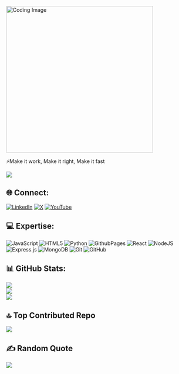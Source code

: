 <img alt="Coding Image" width="400" src="https://38.media.tumblr.com/a401eaca1220428dc37379cbd7312e16/tumblr_nv44lndz1l1u6xnmoo1_1280.gif">

⚡Make it work, Make it right, Make it fast

[![](https://visitcount.itsvg.in/api?id=yadu247&icon=0&color=8)](https://visitcount.itsvg.in)

## 🌐 Connect:
[![LinkedIn](https://img.shields.io/badge/LinkedIn-%230077B5.svg?logo=linkedin&logoColor=white)](https://linkedin.com/in/yadukrishnan247) [![X](https://img.shields.io/badge/X-black.svg?logo=X&logoColor=white)](https://x.com/el_yadu) [![YouTube](https://img.shields.io/badge/YouTube-%23FF0000.svg?logo=YouTube&logoColor=white)](https://youtube.com/@yadu247) 

## 💻 Expertise:
![JavaScript](https://img.shields.io/badge/javascript-%23323330.svg?style=for-the-badge&logo=javascript&logoColor=%23F7DF1E) ![HTML5](https://img.shields.io/badge/html5-%23E34F26.svg?style=for-the-badge&logo=html5&logoColor=white) ![Python](https://img.shields.io/badge/python-3670A0?style=for-the-badge&logo=python&logoColor=ffdd54) ![GithubPages](https://img.shields.io/badge/github%20pages-121013?style=for-the-badge&logo=github&logoColor=white) ![React](https://img.shields.io/badge/react-%2320232a.svg?style=for-the-badge&logo=react&logoColor=%2361DAFB) ![NodeJS](https://img.shields.io/badge/node.js-6DA55F?style=for-the-badge&logo=node.js&logoColor=white) ![Express.js](https://img.shields.io/badge/express.js-%23404d59.svg?style=for-the-badge&logo=express&logoColor=%2361DAFB) ![MongoDB](https://img.shields.io/badge/MongoDB-%234ea94b.svg?style=for-the-badge&logo=mongodb&logoColor=white) ![Git](https://img.shields.io/badge/git-%23F05033.svg?style=for-the-badge&logo=git&logoColor=white) ![GitHub](https://img.shields.io/badge/github-%23121011.svg?style=for-the-badge&logo=github&logoColor=white)

## 📊 GitHub Stats:
![](https://github-readme-stats.vercel.app/api?username=yadu247&theme=dark&hide_border=false&include_all_commits=true&count_private=true)<br/>
![](https://github-readme-streak-stats.herokuapp.com/?user=yadu247&theme=dark&hide_border=false)<br/>
![](https://github-readme-stats.vercel.app/api/top-langs/?username=yadu247&theme=dark&hide_border=false&include_all_commits=true&count_private=true&layout=compact)

## 🔝 Top Contributed Repo
![](https://github-contributor-stats.vercel.app/api?username=yadu247&limit=5&theme=dark&combine_all_yearly_contributions=true)

## ✍️ Random Quote
![](https://quotes-github-readme.vercel.app/api?type=horizontal&theme=dark)
